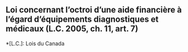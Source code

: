 ## Loi concernant l’octroi d’une aide financière à l’égard d’équipements diagnostiques et médicaux (L.C. 2005, ch. 11, art. 7)
  *[L.C.]: Lois du Canada
